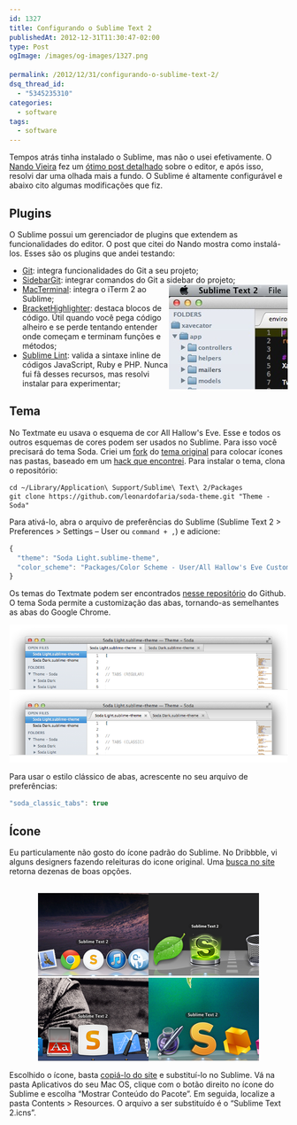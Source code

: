 ```yaml
---
id: 1327
title: Configurando o Sublime Text 2
publishedAt: 2012-12-31T11:30:47-02:00
type: Post
ogImage: /images/og-images/1327.png

permalink: /2012/12/31/configurando-o-sublime-text-2/
dsq_thread_id:
  - "5345235310"
categories:
  - software
tags:
  - software
---
```

Tempos atrás tinha instalado o Sublime, mas não o usei efetivamente. O [Nando Vieira](http://simplesideias.com.br/) fez um [ótimo post detalhado](http://simplesideias.com.br/configurando-o-sublime-text-2) sobre o editor, e após isso, resolvi dar uma olhada mais a fundo. O Sublime é altamente configurável e abaixo cito algumas modificações que fiz.

## Plugins

O Sublime possui um gerenciador de plugins que extendem as funcionalidades do editor. O post que citei do Nando mostra como instalá-los. Esses são os plugins que andei testando:

  * <A href="https://github.com/kemayo/sublime-text-2-git/">Git</A>: integra funcionalidades do Git a seu projeto;
  * <A href="https://github.com/SublimeText/SideBarGit">SidebarGit</A>: integrar comandos do Git a sidebar do projeto;<img src="/wp-content/uploads/2012/12/tree.jpg" className="foto right" align="right" />
  * <A href="https://github.com/afterdesign/MacTerminal">MacTerminal</A>: integra o iTerm 2 ao Sublime;
  * <A href="https://github.com/facelessuser/BracketHighlighter/">BracketHighlighter</A>: destaca blocos de código. Útil quando você pega código alheiro e se perde tentando entender onde começam e terminam funções e métodos;
  * <A href="https://github.com/lunixbochs/sublimelint">Sublime Lint</A>: valida a sintaxe inline de códigos JavaScript, Ruby e PHP. Nunca fui fã desses recursos, mas resolvi instalar para experimentar;

## Tema

No Textmate eu usava o esquema de cor All Hallow's Eve. Esse e todos os outros esquemas de cores podem ser usados no Sublime. Para isso você precisará do tema Soda. Criei um <A href="https://github.com/leonardofaria/soda-theme">fork</A> do [tema original](http://buymeasoda.github.com/soda-theme/) para colocar ícones nas pastas, baseado em um [hack que encontrei](http://sublimetext.userecho.com/topic/19274-theming-of-the-sidebar/). Para instalar o tema, clona o repositório:

```shell
cd ~/Library/Application\ Support/Sublime\ Text\ 2/Packages
git clone https://github.com/leonardofaria/soda-theme.git "Theme - Soda"
```

Para ativá-lo, abra o arquivo de preferências do Sublime (Sublime Text 2 > Preferences > Settings – User ou `command + ,`) e adicione:

```js
{
  "theme": "Soda Light.sublime-theme",
  "color_scheme": "Packages/Color Scheme - User/All Hallow's Eve Custom.tmTheme"
}
```

Os temas do Textmate podem ser encontrados <A href="https://github.com/jwhitmire/tm-themes">nesse repositório</A> do Github. O tema Soda permite a customização das abas, tornando-as semelhantes as abas do Google Chrome.

<center>
  <img src="/wp-content/uploads/2012/12/multiple-tab-styles.png" />
</center>

Para usar o estilo clássico de abas, acrescente no seu arquivo de preferências:

```js
"soda_classic_tabs": true
```

## Ícone

Eu particulamente não gosto do ícone padrão do Sublime. No Dribbble, vi alguns designers fazendo releituras do icone original. Uma [busca no site](http://dribbble.com/search?q=sublime) retorna dezenas de boas opções.

<center>
  <br /> <a href="http://dribbble.com/shots/872166-Sublime-Text-2-Replacement-Icon"><img src="/wp-content/uploads/2012/12/icon1.png" /></a><a href="http://dribbble.com/shots/382465-Sublime-Text-2-update-Replacement-Icon"><img src="/wp-content/uploads/2012/12/icon2.png" /></a><a href="http://dribbble.com/shots/468176-Sublime-Text-2-icon-you-can-actually-see-when-switching-apps"><img src="/wp-content/uploads/2012/12/icon3.png" /></a><a href="http://dribbble.com/shots/382409-Sublime-Text-2-Icon"><img src="/wp-content/uploads/2012/12/icon4.png" /></a><br />
</center>


Escolhido o ícone, basta [copiá-lo do site](http://dribbble.com/shots/468176-Sublime-Text-2-icon-you-can-actually-see-when-switching-apps) e substituí-lo no Sublime. Vá na pasta Aplicativos do seu Mac OS, clique com o botão direito no ícone do Sublime e escolha &#8220;Mostrar Conteúdo do Pacote&#8221;. Em seguida, localize a pasta Contents > Resources. O arquivo a ser substituído é o &#8220;Sublime Text 2.icns&#8221;.
